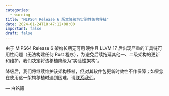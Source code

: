 ```yaml
---
categories:
  - warning
title: "MIPS64 Release 6 版本降级为实验性架构移植"
date: 2024-01-24T18:47:12+08:00
important: false
draft: false
---
```


由于 MIPS64 Release 6 架构长期无可用硬件且 LLVM 17 后出现严重的工具链可用性问题（无法构建任何 Rust 程序），为避免后续拖延其他一、二级架构的更新和维护，我们决定将该移植降级为“实验性架构”。

降级后，我们将继续维护该架构移植，但对其软件包更新时效性不作保障；如果您在使用这一架构移植时遇到困难，请[联系我们](https://aosc.io/zh-cn/contact/)。

— 白铭骢
